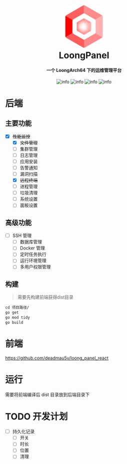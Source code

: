 <!--suppress HtmlDeprecatedAttribute -->
<h1 align="center">
  <img src="./doc/img/logo.png" alt="Logo" style="width:120px">
  <br>LoongPanel<br>
</h1>

<h4 align="center">一个 LoongArch64 下的运维管理平台</h4>

<p align="center">
    <img alt="info" src="https://img.shields.io/badge/Go-1.22-blue">
    <img alt="info" src="https://img.shields.io/badge/Gin-1.9.1-blue">
    <img alt="info" src="https://img.shields.io/badge/arch-Loong64-red">
    <img alt="info" src="https://img.shields.io/badge/os-linux-red">
</p>

# 后端

## 主要功能

- [x] ~~性能监控~~
    - [x] ~~文件管理~~
    - [ ] 集群管理
    - [ ] 日志管理
    - [ ] 应用安装
    - [ ] 告警通知
    - [ ] 漏洞扫描
    - [x] ~~远程终端~~
    - [ ] 进程管理
    - [ ] 垃圾清理
    - [ ] 系统设置
    - [ ] 面板设置

## 高级功能

- [ ] SSH 管理
    - [ ] 数据库管理
    - [ ] Docker 管理
    - [ ] 定时任务执行
    - [ ] 运行环境管理
    - [ ] 多用户权限管理

## 构建

> 需要先构建前端获得dist目录

```shell
cd 项目路径/
go get
go mod tidy
go build
```

# 前端

https://github.com/deadmau5v/loong_panel_react

# 运行

需要将前端编译后 dist 目录放到后端目录下


# TODO 开发计划

- [ ] 持久化记录
    - [ ] 开关
    - [ ] 时长
    - [ ] 位置
    - [ ] 清理